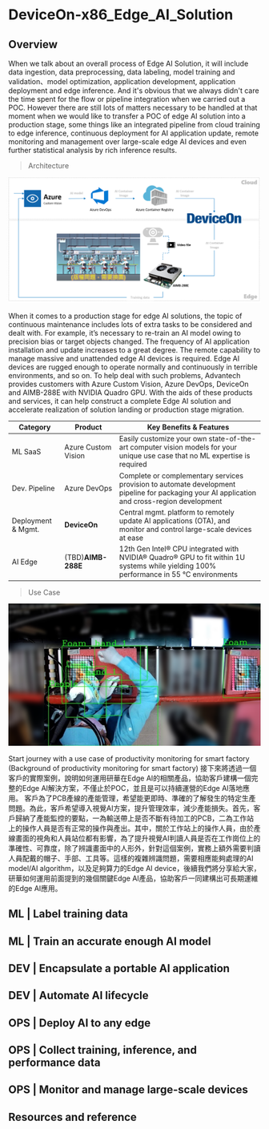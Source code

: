 # DeviceOn-x86_Edge_AI_Solution
## Overview

When we talk about an overall process of Edge AI Solution, it will include data ingestion, data preprocessing, data labeling, model training and validation、model optimization, application development, application deployment and edge inference. And it's obvious that we always didn't care the time spent for the flow or pipeline integration when we carried out a POC. However there are still lots of matters necessary to be handled at that moment when we would like to transfer a POC of edge AI solution into a production stage, some things like an integrated pipeline from cloud training to edge inference, continuous deployment for AI application update, remote monitoring and management over large-scale edge AI devices and even further statistical analysis by rich inference results.

>Architecture

![image](image/project%20architecture.png)

When it comes to a production stage for edge AI solutions, the topic of continuous maintenance includes lots of extra tasks to be considered and dealt with. For example, it’s necessary to re-train an AI model owing to precision bias or target objects changed. The frequency of AI application installation and update increases to a great degree. The remote capability to manage massive and unattended edge AI devices is required. Edge AI devices are rugged enough to operate normally and continuously in terrible environments, and so on. To help deal with such problems, Advantech provides customers with Azure Custom Vision, Azure DevOps, DeviceOn and AIMB-288E with NVIDIA Quadro GPU. With the aids of these products and services, it can help construct a complete Edge AI solution and accelerate realization of solution landing or production stage migration.

| Category  | Product | Key Benefits & Features |
| ------------- | ------------- | ------------- |
| ML SaaS | Azure Custom Vision | Easily customize your own state-of-the-art computer vision models for your unique use case that no ML expertise is required |
| Dev. Pipeline | Azure DevOps | Complete or complementary services provision to automate development pipeline for packaging your AI application and cross-region development|
| Deployment & Mgmt. | **DeviceOn** | Central mgmt. platform to remotely update AI applications (OTA), and monitor and control large-scale devices at ease |
| AI Edge | (TBD)**AIMB-288E** | 12th Gen Intel® CPU integrated with NVIDIA® Quadro® GPU to fit within 1U systems while yielding 100% performance in 55 °C environments |

>Use Case

![image](image/scenario.png)

Start journey with a use case of productivity monitoring for smart factory
(Background of productivity monitoring for smart factory)
接下來將透過一個客戶的實際案例，說明如何運用研華在Edge AI的相關產品，協助客戶建構一個完整的Edge AI解決方案，不僅止於POC，並且是可以持續運營的Edge AI落地應用。
客戶為了PCB產線的產能管理，希望能更即時、準確的了解發生的特定生產問題。為此，客戶希望導入視覺AI方案，提升管理效率，減少產能損失。首先，客戶歸納了產能監控的要點，一為輸送帶上是否不斷有待加工的PCB，二為工作站上的操作人員是否有正常的操作與產出。其中，關於工作站上的操作人員，由於產線畫面的視角和人員站位都有影響，為了提升視覺AI判讀人員是否在工作崗位上的準確性、可靠度，除了辨識畫面中的人形外，針對這個案例，實務上額外需要判讀人員配戴的帽子、手部、工具等。這樣的複雜辨識問題，需要相應能夠處理的AI model/AI algorithm，以及足夠算力的Edge AI device，後續我們將分享給大家，研華如何運用前面提到的幾個關鍵Edge AI產品，協助客戶一同建構出可長期運維的Edge AI應用。

## ML | Label training data
## ML | Train an accurate enough AI model
## DEV | Encapsulate a portable AI application
## DEV | Automate AI lifecycle
## OPS | Deploy AI to any edge
## OPS | Collect training, inference, and performance data
## OPS | Monitor and manage large-scale devices
## Resources and reference
